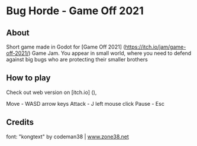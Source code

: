 # Bug Horde - Game Off 2021


## About 

Short game made in Godot for [Game Off 2021] (https://itch.io/jam/game-off-2021/) Game Jam.
You appear in small world, where you need to defend against big bugs who are  protecting their smaller brothers  

## How to play

Check out web version on [itch.io] (),

Move   -	WASD	arrow keys
Attack -	J	left mouse click
Pause  -	Esc

## Credits

font: "kongtext" by codeman38 | www.zone38.net

